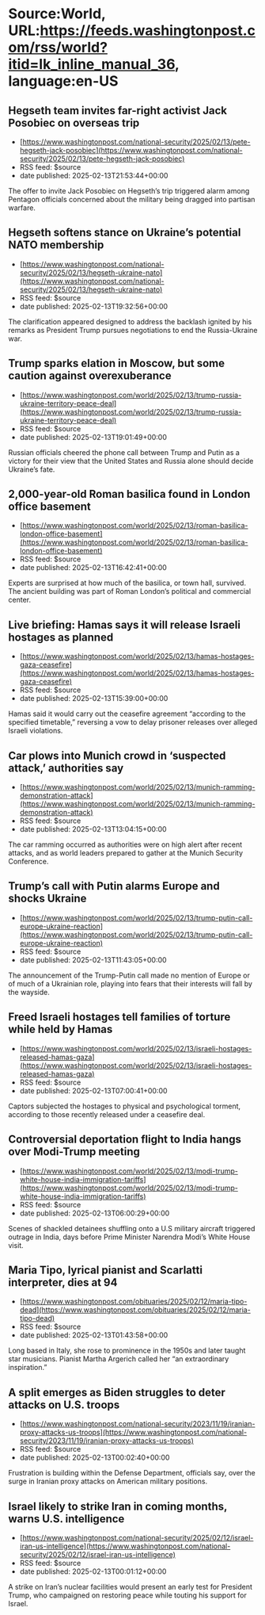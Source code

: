 # Source:World, URL:https://feeds.washingtonpost.com/rss/world?itid=lk_inline_manual_36, language:en-US

## Hegseth team invites far-right activist Jack Posobiec on overseas trip
 - [https://www.washingtonpost.com/national-security/2025/02/13/pete-hegseth-jack-posobiec](https://www.washingtonpost.com/national-security/2025/02/13/pete-hegseth-jack-posobiec)
 - RSS feed: $source
 - date published: 2025-02-13T21:53:44+00:00

The offer to invite Jack Posobiec on Hegseth’s trip triggered alarm among Pentagon officials concerned about the military being dragged into partisan warfare.

## Hegseth softens stance on Ukraine’s potential NATO membership
 - [https://www.washingtonpost.com/national-security/2025/02/13/hegseth-ukraine-nato](https://www.washingtonpost.com/national-security/2025/02/13/hegseth-ukraine-nato)
 - RSS feed: $source
 - date published: 2025-02-13T19:32:56+00:00

The clarification appeared designed to address the backlash ignited by his remarks as President Trump pursues negotiations to end the Russia-Ukraine war.

## Trump sparks elation in Moscow, but some caution against overexuberance
 - [https://www.washingtonpost.com/world/2025/02/13/trump-russia-ukraine-territory-peace-deal](https://www.washingtonpost.com/world/2025/02/13/trump-russia-ukraine-territory-peace-deal)
 - RSS feed: $source
 - date published: 2025-02-13T19:01:49+00:00

Russian officials cheered the phone call between Trump and Putin as a victory for their view that the United States and Russia alone should decide Ukraine’s fate.

## 2,000-year-old Roman basilica found in London office basement
 - [https://www.washingtonpost.com/world/2025/02/13/roman-basilica-london-office-basement](https://www.washingtonpost.com/world/2025/02/13/roman-basilica-london-office-basement)
 - RSS feed: $source
 - date published: 2025-02-13T16:42:41+00:00

Experts are surprised at how much of the basilica, or town hall, survived. The ancient building was part of Roman London’s political and commercial center.

## Live briefing: Hamas says it will release Israeli hostages as planned
 - [https://www.washingtonpost.com/world/2025/02/13/hamas-hostages-gaza-ceasefire](https://www.washingtonpost.com/world/2025/02/13/hamas-hostages-gaza-ceasefire)
 - RSS feed: $source
 - date published: 2025-02-13T15:39:00+00:00

Hamas said it would carry out the ceasefire agreement “according to the specified timetable,” reversing a vow to delay prisoner releases over alleged Israeli violations.

## Car plows into Munich crowd in ‘suspected attack,’ authorities say
 - [https://www.washingtonpost.com/world/2025/02/13/munich-ramming-demonstration-attack](https://www.washingtonpost.com/world/2025/02/13/munich-ramming-demonstration-attack)
 - RSS feed: $source
 - date published: 2025-02-13T13:04:15+00:00

The car ramming occurred as authorities were on high alert after recent attacks, and as world leaders prepared to gather at the Munich Security Conference.

## Trump’s call with Putin alarms Europe and shocks Ukraine
 - [https://www.washingtonpost.com/world/2025/02/13/trump-putin-call-europe-ukraine-reaction](https://www.washingtonpost.com/world/2025/02/13/trump-putin-call-europe-ukraine-reaction)
 - RSS feed: $source
 - date published: 2025-02-13T11:43:05+00:00

The announcement of the Trump-Putin call made no mention of Europe or of much of a Ukrainian role, playing into fears that their interests will fall by the wayside.

## Freed Israeli hostages tell families of torture while held by Hamas
 - [https://www.washingtonpost.com/world/2025/02/13/israeli-hostages-released-hamas-gaza](https://www.washingtonpost.com/world/2025/02/13/israeli-hostages-released-hamas-gaza)
 - RSS feed: $source
 - date published: 2025-02-13T07:00:41+00:00

Captors subjected the hostages to physical and psychological torment, according to those recently released under a ceasefire deal.

## Controversial deportation flight to India hangs over Modi-Trump meeting
 - [https://www.washingtonpost.com/world/2025/02/13/modi-trump-white-house-india-immigration-tariffs](https://www.washingtonpost.com/world/2025/02/13/modi-trump-white-house-india-immigration-tariffs)
 - RSS feed: $source
 - date published: 2025-02-13T06:00:29+00:00

Scenes of shackled detainees shuffling onto a U.S military aircraft triggered outrage in India, days before Prime Minister Narendra Modi’s White House visit.

## Maria Tipo, lyrical pianist and Scarlatti interpreter, dies at 94
 - [https://www.washingtonpost.com/obituaries/2025/02/12/maria-tipo-dead](https://www.washingtonpost.com/obituaries/2025/02/12/maria-tipo-dead)
 - RSS feed: $source
 - date published: 2025-02-13T01:43:58+00:00

Long based in Italy, she rose to prominence in the 1950s and later taught star musicians. Pianist Martha Argerich called her “an extraordinary inspiration.”

## A split emerges as Biden struggles to deter attacks on U.S. troops
 - [https://www.washingtonpost.com/national-security/2023/11/19/iranian-proxy-attacks-us-troops](https://www.washingtonpost.com/national-security/2023/11/19/iranian-proxy-attacks-us-troops)
 - RSS feed: $source
 - date published: 2025-02-13T00:02:40+00:00

Frustration is building within the Defense Department, officials say, over the surge in Iranian proxy attacks on American military positions.

## Israel likely to strike Iran in coming months, warns U.S. intelligence
 - [https://www.washingtonpost.com/national-security/2025/02/12/israel-iran-us-intelligence](https://www.washingtonpost.com/national-security/2025/02/12/israel-iran-us-intelligence)
 - RSS feed: $source
 - date published: 2025-02-13T00:01:12+00:00

A strike on Iran’s nuclear facilities would present an early test for President Trump, who campaigned on restoring peace while touting his support for Israel.

